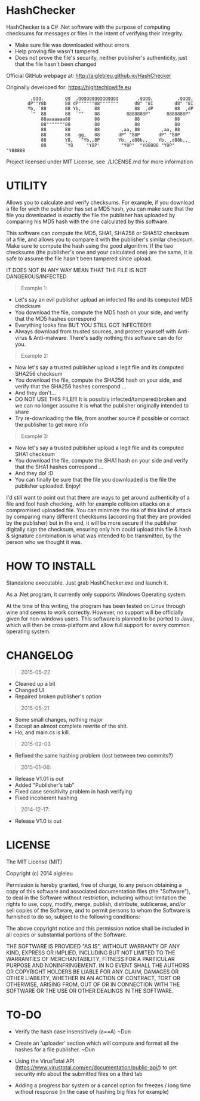 HashChecker
===========
HashChecker is a C# .Net software with the purpose of computing checksums for messages or files in the intent of verifying their integrity.

* Make sure file was downloaded without errors
* Help proving file wasn't tampered
* Does not prove the file's security, neither publisher's authenticity, just that the file hasn't been changed

Official GitHub webpage at:
http://aiglebleu.github.io/HashChecker

Originally developed for:
https://hightechlowlife.eu


             ,ggg,        gg  ,ggggggggggggggg       ,gggg,         ,gggg,        
            dP""Y8b       88 dP""""""88"""""""      d8" "8I        d8" "8I        
            Yb, `88       88 Yb,_    88             88  ,dP        88  ,dP        
             `"  88       88  `""    88          8888888P"      8888888P"         
                 88aaaaaaa88         88             88             88             
                 88"""""""88         88             88             88             
                 88       88         88        ,aa,_88        ,aa,_88             
                 88       88   gg,   88       dP" "88P       dP" "88P             
                 88       Y8,   "Yb,,8P       Yb,_,d88b,,_   Yb,_,d88b,,_         
                 88       `Y8     "Y8P'        "Y8P"  "Y88888 "Y8P"  "Y88888       



Project licensed under MIT License, see ./LICENSE.md for more information


UTILITY
=======
Allows you to calculate and verify checksums. For example, if you download a file for wich the publisher has set a MD5 hash, you can make sure that the file you downloaded is exactly the file the publisher has uploaded by comparing his MD5 hash with the one calculated by this software.

This software can compute the MD5, SHA1, SHA256 or SHA512 checksum of a file, and allows you to compare it with the publisher's similar checksum. Make sure to compute the hash using the good algorithm. If the two checksums (the publisher's one and your calculated one) are the same, it is safe to assume the file hasn't been tampered since upload.

IT DOES NOT IN ANY WAY MEAN THAT THE FILE IS NOT DANGEROUS/INFECTED.

>Example 1:
- Let's say an evil publisher upload an infected file and its computed MD5 checksum
- You download the file, compute the MD5 hash on your side, and verify that the MD5 hashes correspond
- Everything looks fine BUT YOU STILL GOT INFECTED!!!
- Always download from trusted sources, and protect yourself with Anti-virus & Anti-malware. There's sadly nothing this software can do for you.

>Example 2:
- Now let's say a trusted publisher upload a legit file and its computed SHA256 checksum
- You download the file, compute the SHA256 hash on your side, and verify that the SHA256 hashes correspond ...
- And they don't...
- DO NOT USE THIS FILE!!! It is possibly infected/tampered/broken and we can no longer assume it is what the publisher originally intended to share
- Try re-downloading the file, from another source if possible or contact the publisher to get more info

>Example 3:
- Now let's say a trusted publisher upload a legit file and its computed SHA1 checksum
- You download the file, compute the SHA1 hash on your side and verify that the SHA1 hashes correspond ...
- And they do! :D
- You can finally be sure that the file you downloaded is the file the publisher uploaded. Enjoy!


I'd still want to point out that there are ways to get around authenticity of a file and fool hash checking, with for example collision attacks on a compromised uploaded file. You can minimize the risk of this kind of attack by comparing many different checksums (according that they are provided by the publisher) but in the end, it will be more secure if the publisher digitally sign the checksum, ensuring only him could upload this file & hash & signature combination is what was intended to be transmitted, by the person who we thought it was.

HOW TO INSTALL
==============
Standalone executable.
Just grab HashChecker.exe and launch it.

As a .Net program, it currently only supports Windows Operating system.

At the time of this writing, the program has been tested on Linux through wine and seems to work correctly. However, no support will be officially given for non-windows users. This software is planned to be ported to Java, which will then be cross-platform and allow full support for every common operating system.

CHANGELOG
=========
>2015-05-22
* Cleaned up a bit
* Changed UI
* Repaired broken publisher's option

>2015-05-21
* Some small changes, nothing major
* Except an almost complete rewrite of the shit.
* Ho, and main.cs is kill.

>2015-02-03
* Refixed the same hashing problem (lost between two commits?)

>2015-01-06:
* Release V1.01 is out
* Added "Publisher's tab"
* Fixed case sensitivity problem in hash verifying
* Fixed incoherent hashing

>2014-12-17:
* Release V1.0 is out

LICENSE
=======
The MIT License (MIT)

Copyright (c) 2014 aigleleu

Permission is hereby granted, free of charge, to any person obtaining a copy of this software and associated documentation files (the "Software"), to deal in the Software without restriction, including without limitation the rights to use, copy, modify, merge, publish, distribute, sublicense, and/or sell copies of the Software, and to permit persons to whom the Software is furnished to do so, subject to the following conditions:

The above copyright notice and this permission notice shall be included in all copies or substantial portions of the Software.

THE SOFTWARE IS PROVIDED "AS IS", WITHOUT WARRANTY OF ANY KIND, EXPRESS OR IMPLIED, INCLUDING BUT NOT LIMITED TO THE WARRANTIES OF MERCHANTABILITY, FITNESS FOR A PARTICULAR PURPOSE AND NONINFRINGEMENT. IN NO EVENT SHALL THE AUTHORS OR COPYRIGHT HOLDERS BE LIABLE FOR ANY CLAIM, DAMAGES OR OTHER LIABILITY, WHETHER IN AN ACTION OF CONTRACT, TORT OR OTHERWISE, ARISING FROM, OUT OF OR IN CONNECTION WITH THE SOFTWARE OR THE USE OR OTHER DEALINGS IN THE SOFTWARE.

 
 TO-DO
======
- Verify the hash case insensitively (a==A) ~Dun

- Create an 'uploader' section which will compute and format all the hashes for a file publisher. ~Dun

- Using the VirusTotal API (https://www.virustotal.com/en/documentation/public-api/) to get security info about the submitted files on a third tab

- Adding a progress bar system or a cancel option for freezes / long time without response (in the case of hashing big files for example)

